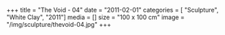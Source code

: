 +++
title = "The Void - 04"
date = "2011-02-01"
categories = [ "Sculpture", "White Clay", "2011"]
media = []
size = "100 x 100 cm"
image = "/img/sculpture/thevoid-04.jpg"
+++
